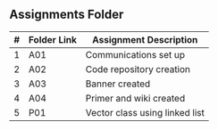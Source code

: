 ##  Assignments Folder

|   #   | Folder Link | Assignment Description         |
| :---: | ----------- | ------------------------------ |
|   1   | A01         | Communications set up          |
|   2   | A02         | Code repository creation       |
|   3   | A03         | Banner created                 |
|   4   | A04         | Primer and wiki created        |
|   5   | P01         | Vector class using linked list |